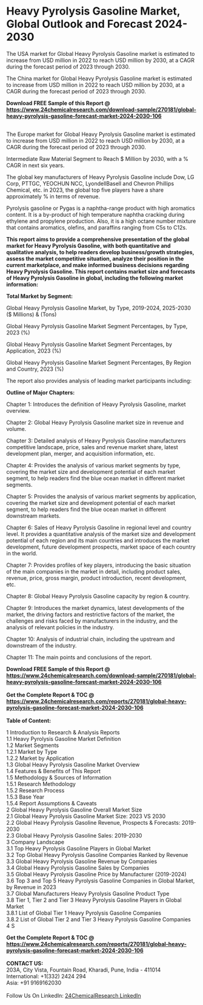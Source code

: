 <h1>Heavy Pyrolysis Gasoline Market, Global Outlook and Forecast 2024-2030</h1><p>The USA market for Global Heavy Pyrolysis Gasoline market is estimated to increase from USD million in 2022 to reach USD million by 2030, at a CAGR during the forecast period of 2023 through 2030.</p><p>
</p><p>The China market for Global Heavy Pyrolysis Gasoline market is estimated to increase from USD million in 2022 to reach USD million by 2030, at a CAGR during the forecast period of 2023 through 2030.</p><div><b>Download FREE Sample of this Report @ 
            <a href="https://www.24chemicalresearch.com/download-sample/270181/global-heavy-pyrolysis-gasoline-forecast-market-2024-2030-106">
            https://www.24chemicalresearch.com/download-sample/270181/global-heavy-pyrolysis-gasoline-forecast-market-2024-2030-106</a></b></div><br><p>
</p><p>The Europe market for Global Heavy Pyrolysis Gasoline market is estimated to increase from USD million in 2022 to reach USD million by 2030, at a CAGR during the forecast period of 2023 through 2030.</p><p>
Intermediate Raw Material Segment to Reach $ Million by 2030, with a % CAGR in next six years.</p><p>
The global key manufacturers of Heavy Pyrolysis Gasoline include Dow, LG Corp, PTTGC, YEOCHUN NCC, LyondellBasell and Chevron Phillips Chemical, etc. in 2023, the global top five players have a share approximately % in terms of revenue.</p><p>
Pyrolysis gasoline or Pygas is a naphtha-range product with high aromatics content. It is a by-product of high temperature naphtha cracking during ethylene and propylene production. Also, it is a high octane number mixture that contains aromatics, olefins, and paraffins ranging from C5s to C12s.</p><p>
<strong>This report aims to provide a comprehensive presentation of the global market for Heavy Pyrolysis Gasoline, with both quantitative and qualitative analysis, to help readers develop business/growth strategies, assess the market competitive situation, analyze their position in the current marketplace, and make informed business decisions regarding Heavy Pyrolysis Gasoline. This report contains market size and forecasts of Heavy Pyrolysis Gasoline in global, including the following market information:</strong></p><p>
</p><p>
<strong>Total Market by Segment:</strong></p><p>
Global Heavy Pyrolysis Gasoline Market, by Type, 2019-2024, 2025-2030 ($ Millions) &amp; (Tons)</p><p>
Global Heavy Pyrolysis Gasoline Market Segment Percentages, by Type, 2023 (%)</p><p>
</p><p>
Global Heavy Pyrolysis Gasoline Market Segment Percentages, by Application, 2023 (%)</p><p>
</p><p>
Global Heavy Pyrolysis Gasoline Market Segment Percentages, By Region and Country, 2023 (%)</p><p>
</p><p>
The report also provides analysis of leading market participants including:</p><p>
</p><p>
</p><p>
</p><p><strong>Outline of Major Chapters:</strong></p><p>
</p><p>Chapter 1: Introduces the definition of Heavy Pyrolysis Gasoline, market overview.</p><p>
Chapter 2: Global Heavy Pyrolysis Gasoline market size in revenue and volume.</p><p>
Chapter 3: Detailed analysis of Heavy Pyrolysis Gasoline manufacturers competitive landscape, price, sales and revenue market share, latest development plan, merger, and acquisition information, etc.</p><p>
Chapter 4: Provides the analysis of various market segments by type, covering the market size and development potential of each market segment, to help readers find the blue ocean market in different market segments.</p><p>
Chapter 5: Provides the analysis of various market segments by application, covering the market size and development potential of each market segment, to help readers find the blue ocean market in different downstream markets.</p><p>
Chapter 6: Sales of Heavy Pyrolysis Gasoline in regional level and country level. It provides a quantitative analysis of the market size and development potential of each region and its main countries and introduces the market development, future development prospects, market space of each country in the world.</p><p>
Chapter 7: Provides profiles of key players, introducing the basic situation of the main companies in the market in detail, including product sales, revenue, price, gross margin, product introduction, recent development, etc.</p><p>
Chapter 8: Global Heavy Pyrolysis Gasoline capacity by region &amp; country.</p><p>
Chapter 9: Introduces the market dynamics, latest developments of the market, the driving factors and restrictive factors of the market, the challenges and risks faced by manufacturers in the industry, and the analysis of relevant policies in the industry.</p><p>
Chapter 10: Analysis of industrial chain, including the upstream and downstream of the industry.</p><p>
Chapter 11: The main points and conclusions of the report.</p><div><b>Download FREE Sample of this Report @ 
            <a href="https://www.24chemicalresearch.com/download-sample/270181/global-heavy-pyrolysis-gasoline-forecast-market-2024-2030-106">
            https://www.24chemicalresearch.com/download-sample/270181/global-heavy-pyrolysis-gasoline-forecast-market-2024-2030-106</a></b></div><br><div><b>Get the Complete Report & TOC @ 
            <a href="https://www.24chemicalresearch.com/reports/270181/global-heavy-pyrolysis-gasoline-forecast-market-2024-2030-106">
            https://www.24chemicalresearch.com/reports/270181/global-heavy-pyrolysis-gasoline-forecast-market-2024-2030-106</a></b></div><br>
            <b>Table of Content:</b><p>1 Introduction to Research & Analysis Reports<br />
    1.1 Heavy Pyrolysis Gasoline Market Definition<br />
    1.2 Market Segments<br />
        1.2.1 Market by Type<br />
        1.2.2 Market by Application<br />
    1.3 Global Heavy Pyrolysis Gasoline Market Overview<br />
    1.4 Features & Benefits of This Report<br />
    1.5 Methodology & Sources of Information<br />
        1.5.1 Research Methodology<br />
        1.5.2 Research Process<br />
        1.5.3 Base Year<br />
        1.5.4 Report Assumptions & Caveats<br />
2 Global Heavy Pyrolysis Gasoline Overall Market Size<br />
    2.1 Global Heavy Pyrolysis Gasoline Market Size: 2023 VS 2030<br />
    2.2 Global Heavy Pyrolysis Gasoline Revenue, Prospects & Forecasts: 2019-2030<br />
    2.3 Global Heavy Pyrolysis Gasoline Sales: 2019-2030<br />
3 Company Landscape<br />
    3.1 Top Heavy Pyrolysis Gasoline Players in Global Market<br />
    3.2 Top Global Heavy Pyrolysis Gasoline Companies Ranked by Revenue<br />
    3.3 Global Heavy Pyrolysis Gasoline Revenue by Companies<br />
    3.4 Global Heavy Pyrolysis Gasoline Sales by Companies<br />
    3.5 Global Heavy Pyrolysis Gasoline Price by Manufacturer (2019-2024)<br />
    3.6 Top 3 and Top 5 Heavy Pyrolysis Gasoline Companies in Global Market, by Revenue in 2023<br />
    3.7 Global Manufacturers Heavy Pyrolysis Gasoline Product Type<br />
    3.8 Tier 1, Tier 2 and Tier 3 Heavy Pyrolysis Gasoline Players in Global Market<br />
        3.8.1 List of Global Tier 1 Heavy Pyrolysis Gasoline Companies<br />
        3.8.2 List of Global Tier 2 and Tier 3 Heavy Pyrolysis Gasoline Companies<br />
4 S</p><div><b>Get the Complete Report & TOC @ 
            <a href="https://www.24chemicalresearch.com/reports/270181/global-heavy-pyrolysis-gasoline-forecast-market-2024-2030-106">
            https://www.24chemicalresearch.com/reports/270181/global-heavy-pyrolysis-gasoline-forecast-market-2024-2030-106</a></b></div><br><b>CONTACT US:</b><br>
            203A, City Vista, Fountain Road, Kharadi, Pune, India - 411014<br>
            International: +1(332) 2424 294<br>
            Asia: +91 9169162030 <br><br>
            Follow Us On LinkedIn: <a href="https://www.linkedin.com/company/24chemicalresearch/">24ChemicalResearch LinkedIn</a>